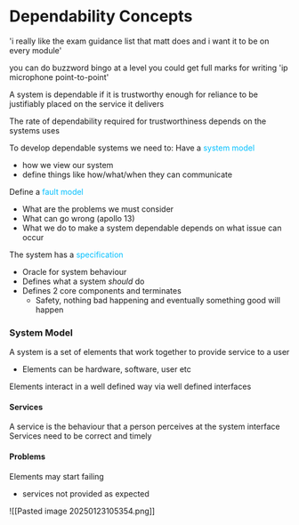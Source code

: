 # Dependability Concepts
'i really like the exam guidance list that matt does and i want it to be on every module'

you can do buzzword bingo at a level
you could get full marks for writing 'ip microphone point-to-point'

A system is dependable if it is trustworthy enough for reliance to be justifiably placed on the service it delivers

The rate of dependability required for trustworthiness depends on the systems uses

To develop dependable systems we need to:
Have a <span style="color:#00bfff">system model</span>
- how we view our system
- define things like how/what/when they can communicate

Define a <span style="color:#00bfff">fault model</span>
- What are the problems we must consider
- What can go wrong (apollo 13)
- What we do to make a system dependable depends on what issue can occur

The system has a <span style="color:#00bfff">specification</span>
- Oracle for system behaviour
- Defines what a system *should* do
- Defines 2 core components and terminates
	- Safety, nothing bad happening and eventually something good will happen

### System Model
A system is a set of elements that work together to provide service to a user
- Elements can be hardware, software, user etc

Elements interact in a well defined way via well defined interfaces

#### Services
A service is the behaviour that a person perceives at the system interface
Services need to be correct and timely

#### Problems
Elements may start failing
- services not provided as expected

![[Pasted image 20250123105354.png]]